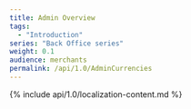 ```yaml
---
title: Admin Overview
tags:
  - "Introduction"
series: "Back Office series"
weight: 0.1
audience: merchants
permalink: /api/1.0/AdminCurrencies
---
```

{% include api/1.0/localization-content.md %}
